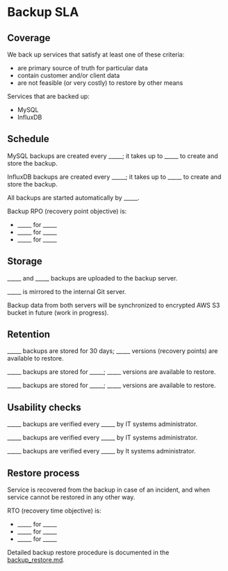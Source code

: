 # Backup SLA

## Coverage

We back up services that satisfy at least one of these criteria:
 - are primary source of truth for particular data
 - contain customer and/or client data
 - are not feasible (or very costly) to restore by other means

Services that are backed up:
 - MySQL
 - InfluxDB

## Schedule

MySQL backups are created every _____; it takes up to _____ to create and store the backup.

InfluxDB backups are created every _____; it takes up to _____ to create and store the backup.

All backups are started automatically by _____.

Backup RPO (recovery point objective) is:
 - _____ for _____
 - _____ for _____
 - _____ for _____


## Storage

_____ and _____ backups are uploaded to the backup server.

_____ is mirrored to the internal Git server.

Backup data from both servers will be synchronized to encrypted AWS S3 bucket in future (work in progress).


## Retention

_____ backups are stored for 30 days; _____ versions (recovery points) are available to restore.

_____ backups are stored for _____; _____ versions are available to restore.

_____ backups are stored for _____; _____ versions are available to restore.


## Usability checks

_____ backups are verified every _____ by IT systems administrator.

_____ backups are verified every _____ by IT systems administrator.

_____ backups are verified every _____ by It systems administrator.


## Restore process

Service is recovered from the backup in case of an incident, and when service cannot be restored in any other way.

RTO (recovery time objective) is:
 - _____ for _____
 - _____ for _____
 - _____ for _____

Detailed backup restore procedure is documented in the [backup_restore.md](./backup_restore.md).
